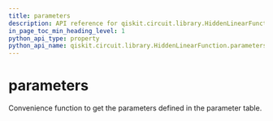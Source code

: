 ```yaml
---
title: parameters
description: API reference for qiskit.circuit.library.HiddenLinearFunction.parameters
in_page_toc_min_heading_level: 1
python_api_type: property
python_api_name: qiskit.circuit.library.HiddenLinearFunction.parameters
---
```


# parameters

Convenience function to get the parameters defined in the parameter table.

